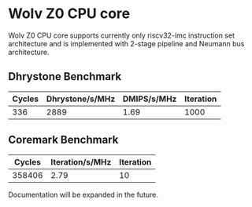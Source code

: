 # Wolv Z0 CPU core #

Wolv Z0 CPU core supports currently only riscv32-imc instruction set architecture and is implemented with 2-stage pipeline and Neumann bus architecture.

## Dhrystone Benchmark ##
| Cycles | Dhrystone/s/MHz | DMIPS/s/MHz | Iteration |
| ------ | --------------- | ----------- | --------- |
|    336 |            2889 |        1.69 |      1000 |

## Coremark Benchmark ##
| Cycles | Iteration/s/MHz | Iteration |
| ------ | --------------- | --------- |
| 358406 |            2.79 |        10 |

Documentation will be expanded in the future.
